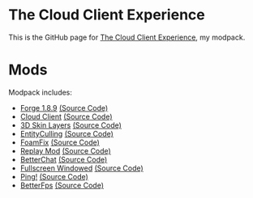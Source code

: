 # The Cloud Client Experience

This is the GitHub page for [The Cloud Client Experience](https://modrinth.com/modpack/the-cloud-client-experience), my modpack.

# Mods

Modpack includes:
- [Forge 1.8.9](https://files.minecraftforge.net/net/minecraftforge/forge/index_1.8.9.html) [(Source Code)](https://github.com/MinecraftForge/MinecraftForge)
- [Cloud Client](https://cloudmc.dev) [(Source Code)](https://github.com/CloudClientDev/cloudclient)
- [3D Skin Layers](https://modrinth.com/mod/3dskinlayers) [(Source Code)](https://github.com/tr7zw/3d-Skin-Layers)
- [EntityCulling](https://modrinth.com/mod/entityculling) [(Source Code)](https://github.com/tr7zw/EntityCulling)
- [FoamFix](https://modrinth.com/mod/foamfix) [(Source Code)](https://github.com/asiekierka/FoamFix)
- [Replay Mod](https://modrinth.com/mod/replaymod) [(Source Code)](https://github.com/ReplayMod/ReplayMod)
- [BetterChat](https://modrinth.com/mod/betterchat) [(Source Code)](https://github.com/LlamaLad7/Better-Chat)
- [Fullscreen Windowed](https://www.curseforge.com/minecraft/mc-mods/fullscreen-windowed-borderless-for-minecraft) [(Source Code)](https://github.com/hancin/Fullscreen-Windowed-Minecraft)
- [Ping!](https://www.curseforge.com/minecraft/mc-mods/chat-ping) [(Source Code)](https://github.com/elifoster/ping)
- [BetterFps](https://www.curseforge.com/minecraft/mc-mods/betterfps) [(Source Code)](https://github.com/Guichaguri/BetterFps)
